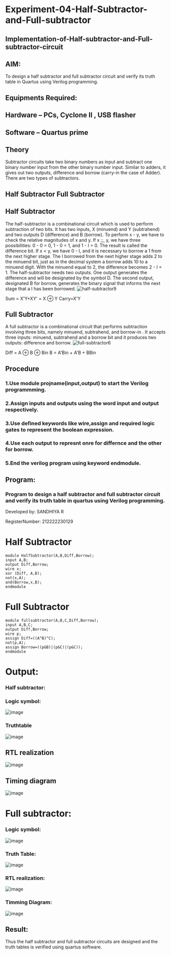 # Experiment-04-Half-Subtractor-and-Full-subtractor
## Implementation-of-Half-subtractor-and-Full-subtractor-circuit
## AIM:
To design a half subtractor and full subtractor circuit and verify its truth table in Quartus using Verilog programming.

## Equipments Required:
## Hardware – PCs, Cyclone II , USB flasher
## Software – Quartus prime
## Theory
Subtractor circuits take two binary numbers as input and subtract one binary number input from the other binary number input. Similar to adders, it gives out two outputs, difference and borrow (carry-in the case of Adder). There are two types of subtractors.

## Half Subtractor Full Subtractor
## Half Subtractor
The half-subtractor is a combinational circuit which is used to perform subtraction of two bits. It has two inputs, X (minuend) and Y (subtrahend) and two outputs D (difference) and B (borrow). To perform x - y, we have to check the relative magnitudes of x and y. If x ;;, y, we have three possibilities: 0 - 0 = 0, 1 - 0 = 1, and 1 - I = 0. The result is called the difference bit. If x < y, we have 0 - I, and it is necessary to borrow a 1 from the next higher stage. The I borrowed from the next higher stage adds 2 to the minuend bit, just as in the decimal system a borrow adds 10 to a minuend digit. With the minuend equal to 2, the difference becomes 2 - I = 1. The half-subtractor needs two outputs. One output generates the difference and will be designated by the symbol D. The second output, designated B for borrow, generates the binary signal that informs the next stage that a I has been borrowed.
![half-subtractor9](https://user-images.githubusercontent.com/36288975/166112538-58c3bc7c-ee5d-4e6a-ac8d-8e8328efe27a.png)


Sum = X'Y+XY' = X ⊕ Y
Carry=X'Y

## Full Subtractor
A full subtractor is a combinational circuit that performs subtraction involving three bits, namely minuend, subtrahend, and borrow-in . It accepts three inputs: minuend, subtrahend and a borrow bit and it produces two outputs: difference and borrow. 
![full-subtractor6](https://user-images.githubusercontent.com/36288975/166112541-24c68359-3de8-4674-ae22-8272ffc385ed.png)


Diff = A ⊕ B ⊕ Bin B = A'Bin + A'B + BBin

## Procedure
### 1.Use module projname(input,output) to start the Verilog programmming.
### 2.Assign inputs and outputs using the word input and output respectively. 
### 3.Use defined keywords like wire,assign and required logic gates to represent the boolean expression. 
### 4.Use each output to represnt onre for differnce and the other for borrow.
### 5.End the verilog program using keyword endmodule.

## Program:

### Program to design a half subtractor and full subtractor circuit and verify its truth table in quartus using Verilog programming.
Developed by: SANDHIYA R

RegisterNumber: 212222230129

# Half Subtractor
```
module HalfSubtractor(A,B,Diff,Borrow);
input A,B;
output Diff,Borrow;
wire x;
xor (Diff, A,B);
not(x,A);
and(Borrow,x,B);
endmodule
```
# Full Subtractor
```
module fullsubtractor(A,B,C,Diff,Borrow);
input A,B,C;
output Diff,Borrow;
wire p;
assign Diff=((A^B)^C);
not(p,A);
assign Borrow=((p&B)|(p&C)|(p&C));
endmodule
```
# Output:
### Half subtractor:
### Logic symbol:
![image](https://user-images.githubusercontent.com/113497571/229540617-f7bcf177-0911-4ca0-a702-cd76d24e4fb4.png)

### Truthtable
![image](https://user-images.githubusercontent.com/113497571/229540806-bec31702-af2b-4f27-9239-41ba58573658.png)

##  RTL realization
![image](https://user-images.githubusercontent.com/113497571/229540979-7a5d3295-1171-486f-93d5-cbcb2d6ca1e4.png)

## Timing diagram 
![image](https://user-images.githubusercontent.com/113497571/229541429-c795f9e9-8984-427c-b463-286e9bf0c790.png)
# Full subtractor:
### Logic symbol:
![image](https://user-images.githubusercontent.com/113497571/229541593-eb97df61-1cac-4011-ac8b-d0aa114c844e.png)
### Truth Table:
![image](https://user-images.githubusercontent.com/113497571/229541888-2b64d526-b817-4a9e-a785-714b9a50dcdf.png)
### RTL realization:
![image](https://github.com/SandhiyaR1/Experiment--03-Half-Subtractor-and-Full-subtractor/assets/113497571/e0984cc2-4d4c-4fc4-bf4a-667326593e36)
### Timming Diagram:
![image](https://user-images.githubusercontent.com/113497571/229542160-585f3196-a445-463d-b10d-0bde4381bb69.png)
## Result:
Thus the half subtractor and full subtractor circuits are designed and the truth tables is verified using quartus software.
